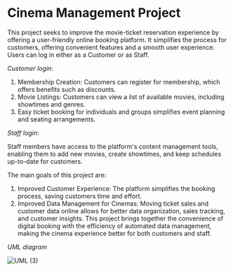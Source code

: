 # Cinema Management Project

This project seeks to improve the movie-ticket reservation experience by offering a user-friendly online booking platform. It simplifies the process for customers, offering convenient features and a smooth user experience.
Users can log in either as a Customer or as Staff.

*Customer login*:
1.	Membership Creation: Customers can register for membership, which offers benefits such as discounts.
2.	Movie Listings: Customers can view a list of available movies, including showtimes and genres.
3.	Easy ticket booking for individuals and groups simplifies event planning and seating arrangements.

*Staff login*: 

Staff members have access to the platform's content management tools, enabling them to add new movies, create showtimes, and keep schedules up-to-date for customers.

The main goals of this project are:
1.	Improved Customer Experience: The platform simplifies the booking process, saving customers time and effort.
2.	Improved Data Management for Cinemas: Moving ticket sales and customer data online allows for better data organization, sales tracking, and customer insights.
This project brings together the convenience of digital booking with the efficiency of automated data management, making the cinema experience better for both customers and staff.

*UML diagram*

![UML (3)](https://github.com/user-attachments/assets/d6209169-0dd4-4025-b2ab-7b68d69db3fa)


